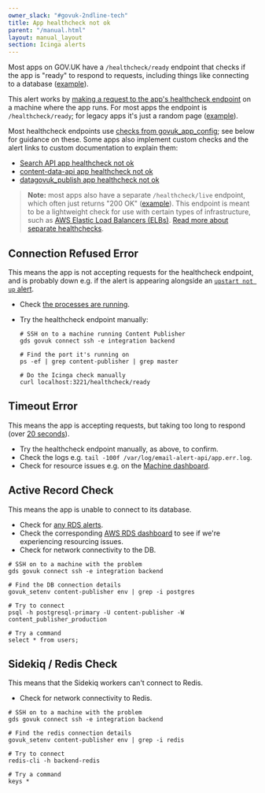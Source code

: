```yaml
---
owner_slack: "#govuk-2ndline-tech"
title: App healthcheck not ok
parent: "/manual.html"
layout: manual_layout
section: Icinga alerts
---
```


Most apps on GOV.UK have a `/healthcheck/ready` endpoint that checks if the app is "ready" to respond to requests, including things like connecting to a database ([example](https://github.com/alphagov/content-publisher/blob/8df63907dab486a54894105b829ab9ea02936b67/config/routes.rb#L115-L118)).

This alert works by [making a request to the app's healthcheck endpoint](https://github.com/alphagov/govuk-puppet/blob/fab936cb82be7fad42636fcafca3718a8368ebfe/modules/icinga/files/usr/lib/nagios/plugins/check_json_healthcheck#L155) on a machine where the app runs. For most apps the endpoint is `/healthcheck/ready`; for legacy apps it's just a random page ([example](https://github.com/alphagov/govuk-puppet/blob/3f05678f36fde027efd3bbaae2421ebe04103136/modules/licensify/manifests/apps/licensify.pp#L63)).

Most healthcheck endpoints use [checks from govuk_app_config](https://github.com/alphagov/govuk_app_config/blob/master/docs/healthchecks.md); see below for guidance on these. Some apps also implement custom checks and the alert links to custom documentation to explain them:

- [Search API app healthcheck not ok](/manual/alerts/search-api-app-healthcheck-not-ok.html)
- [content-data-api app healthcheck not ok](/manual/alerts/content-data-api-app-healthcheck-not-ok.html)
- [datagovuk_publish app healthcheck not ok](/manual/alerts/datagovuk-publish-healthcheck-not-ok.html)

> **Note:** most apps also have a separate `/healthcheck/live` endpoint, which often just returns "200 OK" ([example](https://github.com/alphagov/publishing-api/blob/50af13759827318fb953086c836490b2f3de1242/config/routes.rb#L52)). This endpoint is meant to be a lightweight check for use with certain types of infrastructure, such as [AWS Elastic Load Balancers (ELBs)](https://github.com/alphagov/govuk-aws/pull/1438). [Read more about separate healthchecks](https://github.com/alphagov/govuk-rfcs/blob/main/rfc-141-application-healthchecks.md).

## Connection Refused Error

This means the app is not accepting requests for the healthcheck endpoint, and is probably down e.g. if the alert is appearing alongside an [`upstart not up` alert](/manual/alerts/check-process-running.html).

- Check [the processes are running](check-process-running.html).
- Try the healthcheck endpoint manually:

  ```
  # SSH on to a machine running Content Publisher
  gds govuk connect ssh -e integration backend

  # Find the port it's running on
  ps -ef | grep content-publisher | grep master

  # Do the Icinga check manually
  curl localhost:3221/healthcheck/ready
  ```

## Timeout Error

This means the app is accepting requests, but taking too long to respond (over [20 seconds](https://github.com/alphagov/govuk-puppet/blob/fab936cb82be7fad42636fcafca3718a8368ebfe/modules/icinga/files/usr/lib/nagios/plugins/check_json_healthcheck#L155)).

- Try the healthcheck endpoint manually, as above, to confirm.
- Check the logs e.g. `tail -100f /var/log/email-alert-api/app.err.log`.
- Check for resource issues e.g. on the [Machine dashboard][machine metrics].

## Active Record Check

This means the app is unable to connect to its database.

- Check for [any RDS alerts](/manual/govuk-in-aws.html#postgresql-and-mysql).
- Check the corresponding [AWS RDS dashboard][rds dash] to see if we're experiencing resourcing issues.
- Check for network connectivity to the DB.

```
# SSH on to a machine with the problem
gds govuk connect ssh -e integration backend

# Find the DB connection details
govuk_setenv content-publisher env | grep -i postgres

# Try to connect
psql -h postgresql-primary -U content-publisher -W content_publisher_production

# Try a command
select * from users;
```

## Sidekiq / Redis Check

This means that the Sidekiq workers can't connect to Redis.

- Check for network connectivity to Redis.

```
# SSH on to a machine with the problem
gds govuk connect ssh -e integration backend

# Find the redis connection details
govuk_setenv content-publisher env | grep -i redis

# Try to connect
redis-cli -h backend-redis

# Try a command
keys *
```

[machine metrics]: https://grafana.blue.production.govuk.digital/dashboard/file/machine.json
[rds dash]: https://grafana.production.govuk.digital/dashboard/file/aws-rds.json?orgId=1&var-region=eu-west-1&from=now-3h&to=now
